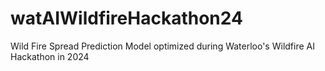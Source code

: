 # watAIWildfireHackathon24
Wild Fire Spread Prediction Model optimized during Waterloo's Wildfire AI Hackathon in 2024

